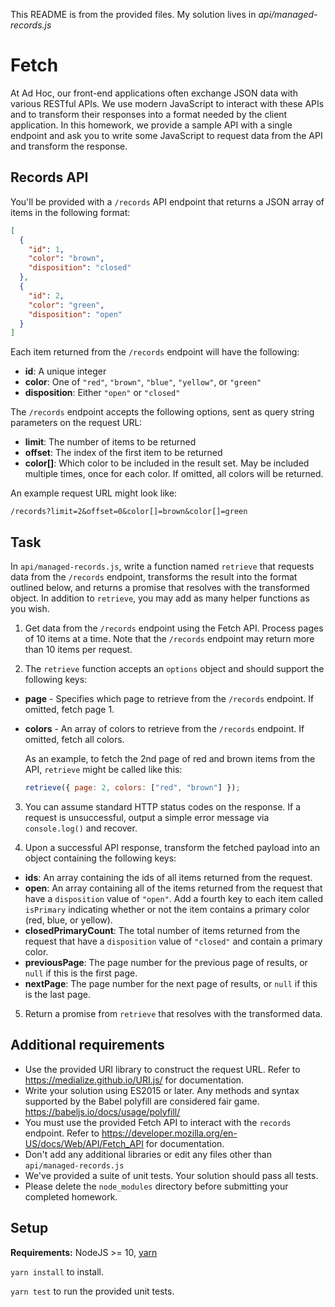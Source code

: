 This README is from the provided files. My solution lives in *api/managed-records.js*

# Fetch

At Ad Hoc, our front-end applications often exchange JSON data with various RESTful APIs. We use modern JavaScript
to interact with these APIs and to transform their responses into a format needed by the client application. In
this homework, we provide a sample API with a single endpoint and ask you to write some JavaScript to request data from
the API and transform the response.

## Records API

You'll be provided with a `/records` API endpoint that returns a JSON array of items in the following format:

```json
[
  {
    "id": 1,
    "color": "brown",
    "disposition": "closed"
  },
  {
    "id": 2,
    "color": "green",
    "disposition": "open"
  }
]
```

Each item returned from the `/records` endpoint will have the following:

- **id**: A unique integer
- **color**: One of `"red"`, `"brown"`, `"blue"`, `"yellow"`, or `"green"`
- **disposition**: Either `"open"` or `"closed"`

The `/records` endpoint accepts the following options, sent as query string parameters on the request URL:

- **limit**: The number of items to be returned
- **offset**: The index of the first item to be returned
- **color[]**: Which color to be included in the result set. May be included multiple times, once for each color. If omitted, all colors will be returned.

An example request URL might look like:

```
/records?limit=2&offset=0&color[]=brown&color[]=green
```

## Task

In `api/managed-records.js`, write a function named `retrieve` that requests data from the `/records` endpoint, transforms the result into the format outlined below, and returns a promise that resolves with the transformed object. In addition to `retrieve`, you may add as many helper functions as you wish.

1. Get data from the `/records` endpoint using the Fetch API. Process pages of 10 items at a time. Note that the `/records` endpoint may return more than 10 items per request.

2. The `retrieve` function accepts an `options` object and should support the following keys:

- **page** - Specifies which page to retrieve from the `/records` endpoint. If omitted, fetch page 1.
- **colors** - An array of colors to retrieve from the `/records` endpoint. If omitted, fetch all colors.

  As an example, to fetch the 2nd page of red and brown items from the API, `retrieve` might be called like this:

  ```js
  retrieve({ page: 2, colors: ["red", "brown"] });
  ```

3. You can assume standard HTTP status codes on the response. If a request is unsuccessful, output a simple error message via `console.log()` and recover.

4. Upon a successful API response, transform the fetched payload into an object containing the following keys:

- **ids**: An array containing the ids of all items returned from the request.
- **open**: An array containing all of the items returned from the request that have a `disposition` value of `"open"`. Add a fourth key to each item called `isPrimary` indicating whether or not the item contains a primary color (red, blue, or yellow).
- **closedPrimaryCount**: The total number of items returned from the request that have a `disposition` value of `"closed"` and contain a primary color.
- **previousPage**: The page number for the previous page of results, or `null` if this is the first page.
- **nextPage**: The page number for the next page of results, or `null` if this is the last page.

5. Return a promise from `retrieve` that resolves with the transformed data.

## Additional requirements

- Use the provided URI library to construct the request URL. Refer to https://medialize.github.io/URI.js/ for documentation.
- Write your solution using ES2015 or later. Any methods and syntax supported by the Babel polyfill are considered fair game. https://babeljs.io/docs/usage/polyfill/
- You must use the provided Fetch API to interact with the `records` endpoint. Refer to https://developer.mozilla.org/en-US/docs/Web/API/Fetch_API for documentation.
- Don't add any additional libraries or edit any files other than `api/managed-records.js`
- We've provided a suite of unit tests. Your solution should pass all tests.
- Please delete the `node_modules` directory before submitting your completed homework.

## Setup

**Requirements:** NodeJS >= 10, [yarn](https://yarnpkg.com/en/docs/install)

`yarn install` to install.

`yarn test` to run the provided unit tests.
